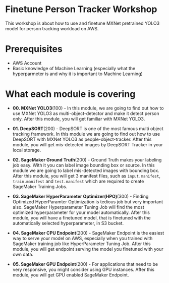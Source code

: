# Finetune Person Tracker Workshop

This workshop is about how to use and finetune MXNet pretrained YOLO3 model for person tracking workload on AWS.

# Prerequisites

- AWS Account
- Basic knowledge of Machine Learning (especially what the hyperparmeter is and why it is important to Machine Learning)

# What each module is covering

- **00. MXNet YOLO3**(100) - In this module, we are going to find out how to use MXNet YOLO3 as multi-object-detector and make it detect person only.
After this module, you will get familiar with MXNet YOLO3.

- **01. DeepSORT**(200) - DeepSORT is one of the most famous multi object tracking framework.
In this module we are going to find out how to use DeepSORT with MXNet YOLO3 as people-object-tracker.
After this module, you will get mis-detected images by DeepSORT Tracker in your local storage.

- **02. SageMaker Ground Truth**(200) - Ground Truth makes your labeling job easy.
With it you can label image bounding box or source.
In this module we are going to label mis-detected images with bounding box.
After this module, you will get 3 manifest files, such as `input.manifest`, `train.manifest` and `test.manifest` which are required to create SageMaker Training Jobs.

- **03. SageMaker HyperParameter Optimizer(HPO)**(300) - Finding Optimized HyperParamter Optimization is tedious job but very important also.
SageMaker Hyperparameter Tuning Job will find the most optimized hyperparameter for your model automatically.
After this module, you will have a finetuned model, that is finetuned with the automatically selected hyperparameter, in S3 bucket.

- **04. SageMaker CPU Endpoint**(200) - SageMaker Endpoint is the easiest way to serve your model on AWS, especially when you trained with SageMaker training job like HyperParameter Tuning Job.
After this module, you will get endpoint serving the model you finetuned with your own data.

- **05. SageMaker GPU Endpoint**(200) - For applications that need to be very responsive, you might consider using GPU instances. After this module, you will get GPU enabled SageMaker Endpoint.
